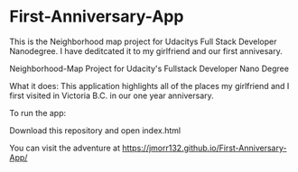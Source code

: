 # First-Anniversary-App
This is the Neighborhood map project for Udacitys Full Stack Developer Nanodegree. I have deditcated it to my girlfriend and our first annivesary.

Neighborhood-Map Project for Udacity's Fullstack Developer Nano Degree

What it does:
This application highlights all of the places my girlfriend and I first visited in Victoria B.C. in our one year anniversary.

To run the app:

Download this repository and open index.html

You can visit the adventure at
https://jmorr132.github.io/First-Anniversary-App/
